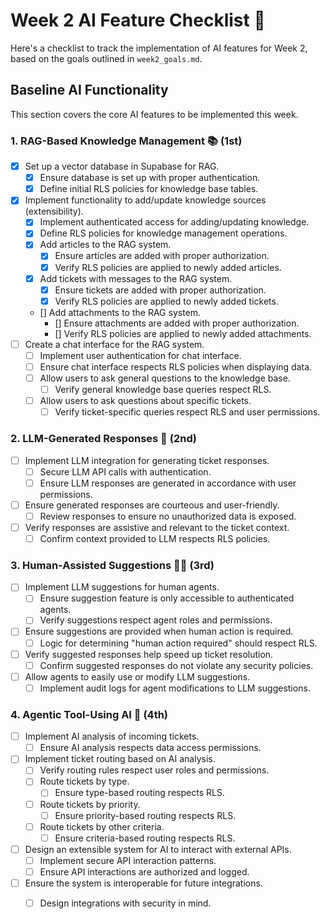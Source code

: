 # Week 2 AI Feature Checklist 🚀

Here's a checklist to track the implementation of AI features for Week 2, based on the goals outlined in `week2_goals.md`.

## Baseline AI Functionality

This section covers the core AI features to be implemented this week.

### 1. RAG-Based Knowledge Management 📚 (1st)
- [x] Set up a vector database in Supabase for RAG.
    - [x] Ensure database is set up with proper authentication.
    - [x] Define initial RLS policies for knowledge base tables.
- [x] Implement functionality to add/update knowledge sources (extensibility).
    - [x] Implement authenticated access for adding/updating knowledge.
    - [x] Define RLS policies for knowledge management operations.
    - [x] Add articles to the RAG system.
        - [x] Ensure articles are added with proper authorization.
        - [x] Verify RLS policies are applied to newly added articles.
    - [x] Add tickets with messages to the RAG system.
        - [x] Ensure tickets are added with proper authorization.
        - [x] Verify RLS policies are applied to newly added tickets.
    - [] Add attachments to the RAG system.
        - [] Ensure attachments are added with proper authorization.
        - [] Verify RLS policies are applied to newly added attachments.
- [ ] Create a chat interface for the RAG system.
    - [ ] Implement user authentication for chat interface.
    - [ ] Ensure chat interface respects RLS policies when displaying data.
    - [ ] Allow users to ask general questions to the knowledge base.
        - [ ] Verify general knowledge base queries respect RLS.
    - [ ] Allow users to ask questions about specific tickets.
        - [ ] Verify ticket-specific queries respect RLS and user permissions.

### 2. LLM-Generated Responses 💬 (2nd)
- [ ] Implement LLM integration for generating ticket responses.
    - [ ] Secure LLM API calls with authentication.
    - [ ] Ensure LLM responses are generated in accordance with user permissions.
- [ ] Ensure generated responses are courteous and user-friendly.
    - [ ] Review responses to ensure no unauthorized data is exposed.
- [ ] Verify responses are assistive and relevant to the ticket context.
    - [ ] Confirm context provided to LLM respects RLS policies.

### 3. Human-Assisted Suggestions 🧑‍💻 (3rd)
- [ ] Implement LLM suggestions for human agents.
    - [ ] Ensure suggestion feature is only accessible to authenticated agents.
    - [ ] Verify suggestions respect agent roles and permissions.
- [ ] Ensure suggestions are provided when human action is required.
    - [ ] Logic for determining "human action required" should respect RLS.
- [ ] Verify suggested responses help speed up ticket resolution.
    - [ ] Confirm suggested responses do not violate any security policies.
- [ ] Allow agents to easily use or modify LLM suggestions.
    - [ ] Implement audit logs for agent modifications to LLM suggestions.

### 4. Agentic Tool-Using AI 🤖 (4th)
- [ ] Implement AI analysis of incoming tickets.
    - [ ] Ensure AI analysis respects data access permissions.
- [ ] Implement ticket routing based on AI analysis.
    - [ ] Verify routing rules respect user roles and permissions.
    - [ ] Route tickets by type.
        - [ ] Ensure type-based routing respects RLS.
    - [ ] Route tickets by priority.
        - [ ] Ensure priority-based routing respects RLS.
    - [ ] Route tickets by other criteria.
        - [ ] Ensure criteria-based routing respects RLS.
- [ ] Design an extensible system for AI to interact with external APIs.
    - [ ] Implement secure API interaction patterns.
    - [ ] Ensure API interactions are authorized and logged.
- [ ] Ensure the system is interoperable for future integrations.
    - [ ] Design integrations with security in mind.

